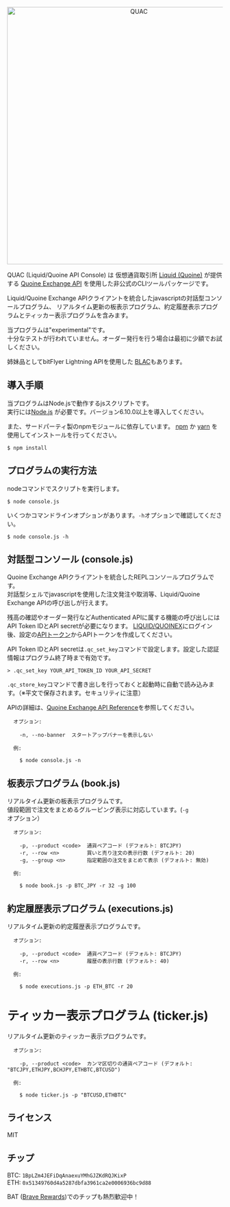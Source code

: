 <p align="center">
<img alt="QUAC" src="https://raw.githubusercontent.com/yamorijp/quac/master/capture.png" width="600"/>
</p>


QUAC (Liquid/Quoine API Console) は 仮想通貨取引所 [Liquid (Quoine)](https://www.liquid.com/ja/) が提供する
[Quoine Exchange API](https://developers.quoine.com/v2) を使用した非公式のCLIツールパッケージです。

Liquid/Quoine Exchange APIクライアントを統合したjavascriptの対話型コンソールプログラム、
リアルタイム更新の板表示プログラム、約定履歴表示プログラムとティッカー表示プログラムを含みます。

当プログラムは"experimental"です。  
十分なテストが行われていません。オーダー発行を行う場合は最初に少額でお試しください。


姉妹品としてbitFlyer Lightning APIを使用した [BLAC](https://github.com/yamorijp/blac)もあります。



## 導入手順

当プログラムはNode.jsで動作するjsスクリプトです。  
実行には[Node.js](https://nodejs.org) が必要です。バージョン6.10.0以上を導入してください。

また、サードパーティ製のnpmモジュールに依存しています。
[npm](https://www.npmjs.com/) か [yarn](https://yarnpkg.com/) を使用してインストールを行ってください。

    $ npm install
    


## プログラムの実行方法

nodeコマンドでスクリプトを実行します。

    $ node console.js

いくつかコマンドラインオプションがあります。`-h`オプションで確認してください。

    $ node console.js -h
    

## 対話型コンソール (console.js)

Quoine Exchange APIクライアントを統合したREPLコンソールプログラムです。  
対話型シェルでjavascriptを使用した注文発注や取消等、Liquid/Quoine Exchange APIの呼び出しが行えます。

残高の確認やオーダー発行などAuthenticated APIに属する機能の呼び出しにはAPI Token IDとAPI secretが必要になります。
[LIQUID/QUOINEX](https://app.liquid.com)にログイン後、設定の[APIトークン](https://app.liquid.com/settings/api-tokens)からAPIトークンを作成してください。

API Token IDとAPI secretは`.qc_set_key`コマンドで設定します。設定した認証情報はプログラム終了時まで有効です。

    > .qc_set_key YOUR_API_TOKEN_ID YOUR_API_SECRET
    
`.qc_store_key`コマンドで書き出しを行っておくと起動時に自動で読み込みます。（※平文で保存されます。セキュリティに注意）


APIの詳細は、[Quoine Exchange API Reference](https://developers.quoine.com/v2)を参照してください。


      オプション:
    
        -n, --no-banner  スタートアップバナーを表示しない
    
      例:
    
        $ node console.js -n



## 板表示プログラム (book.js)

リアルタイム更新の板表示プログラムです。  
値段範囲で注文をまとめるグルーピング表示に対応しています。(`-g`オプション）


      オプション:
        
        -p, --product <code>  通貨ペアコード (デフォルト: BTCJPY)
        -r, --row <n>         買いと売り注文の表示行数 (デフォルト: 20)
        -g, --group <n>       指定範囲の注文をまとめて表示 (デフォルト: 無効)
        
      例:
        
        $ node book.js -p BTC_JPY -r 32 -g 100
      

## 約定履歴表示プログラム (executions.js)

リアルタイム更新の約定履歴表示プログラムです。


      オプション:
    
        -p, --product <code>  通貨ペアコード (デフォルト: BTCJPY)
        -r, --row <n>         履歴の表示行数 (デフォルト: 40)
    
      例:
    
        $ node executions.js -p ETH_BTC -r 20


# ティッカー表示プログラム (ticker.js)

リアルタイム更新のティッカー表示プログラムです。


      オプション:
    
        -p, --product <code>  カンマ区切りの通貨ペアコード (デフォルト: "BTCJPY,ETHJPY,BCHJPY,ETHBTC,BTCUSD")
    
      例:
    
        $ node ticker.js -p "BTCUSD,ETHBTC"


## ライセンス

MIT


## チップ

BTC: `1BpLZm4JEFiDqAnaexuYMhGJZKdRQJKixP`  
ETH: `0x51349760d4a5287dbfa3961ca2e0006936bc9d88`

BAT ([Brave Rewards](https://brave.com/ja/brave-rewards/))でのチップも熱烈歓迎中！

